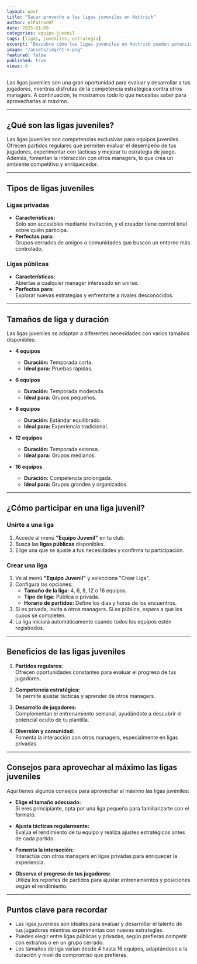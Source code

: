 ```yaml
---
layout: post
title: "Sacar provecho a las ligas juveniles en Hattrick"
author: elPatronHT
date: 2025-01-09
categories: equipo-juvenil
tags: [ligas, juveniles, estrategia]
excerpt: "Descubre cómo las ligas juveniles en Hattrick pueden potenciar el desarrollo de tu equipo."
image: "/assets/img/ht-v.png"
featured: false
published: true
views: 0
---
```


Las ligas juveniles son una gran oportunidad para evaluar y desarrollar a tus jugadores, mientras disfrutas de la competencia estratégica contra otros managers. A continuación, te mostramos todo lo que necesitas saber para aprovecharlas al máximo.

---

## ¿Qué son las ligas juveniles?

Las ligas juveniles son competencias exclusivas para equipos juveniles. Ofrecen partidos regulares que permiten evaluar el desempeño de tus jugadores, experimentar con tácticas y mejorar tu estrategia de juego. Además, fomentan la interacción con otros managers, lo que crea un ambiente competitivo y enriquecedor.

---

## Tipos de ligas juveniles

### Ligas privadas

- **Características:**  
  Solo son accesibles mediante invitación, y el creador tiene control total sobre quién participa.
- **Perfectas para:**  
  Grupos cerrados de amigos o comunidades que buscan un entorno más controlado.

### Ligas públicas

- **Características:**  
  Abiertas a cualquier manager interesado en unirse.
- **Perfectas para:**  
  Explorar nuevas estrategias y enfrentarte a rivales desconocidos.

---

## Tamaños de liga y duración

Las ligas juveniles se adaptan a diferentes necesidades con varios tamaños disponibles:

- **4 equipos**

  - **Duración:** Temporada corta.
  - **Ideal para:** Pruebas rápidas.

- **6 equipos**

  - **Duración:** Temporada moderada.
  - **Ideal para:** Grupos pequeños.

- **8 equipos**

  - **Duración:** Estándar equilibrado.
  - **Ideal para:** Experiencia tradicional.

- **12 equipos**

  - **Duración:** Temporada extensa.
  - **Ideal para:** Grupos medianos.

- **16 equipos**
  - **Duración:** Competencia prolongada.
  - **Ideal para:** Grupos grandes y organizados.

---

## ¿Cómo participar en una liga juvenil?

### Unirte a una liga

1. Accede al menú **"Equipo Juvenil"** en tu club.
2. Busca las **ligas públicas** disponibles.
3. Elige una que se ajuste a tus necesidades y confirma tu participación.

### Crear una liga

1. Ve al menú **"Equipo Juvenil"** y selecciona "Crear Liga".
2. Configura las opciones:
   - **Tamaño de la liga:** 4, 6, 8, 12 o 16 equipos.
   - **Tipo de liga:** Pública o privada.
   - **Horario de partidos:** Define los días y horas de los encuentros.
3. Si es privada, invita a otros managers. Si es pública, espera a que los cupos se completen.
4. La liga iniciará automáticamente cuando todos los equipos estén registrados.

---

## Beneficios de las ligas juveniles

1. **Partidos regulares:**  
   Ofrecen oportunidades constantes para evaluar el progreso de tus jugadores.

2. **Competencia estratégica:**  
   Te permite ajustar tácticas y aprender de otros managers.

3. **Desarrollo de jugadores:**  
   Complementan el entrenamiento semanal, ayudándote a descubrir el potencial oculto de tu plantilla.

4. **Diversión y comunidad:**  
   Fomenta la interacción con otros managers, especialmente en ligas privadas.

---

## Consejos para aprovechar al máximo las ligas juveniles

Aquí tienes algunos consejos para aprovechar al máximo las ligas juveniles:

- **Elige el tamaño adecuado:**  
  Si eres principiante, opta por una liga pequeña para familiarizarte con el formato.

- **Ajusta tácticas regularmente:**  
  Evalúa el rendimiento de tu equipo y realiza ajustes estratégicos antes de cada partido.

- **Fomenta la interacción:**  
  Interactúa con otros managers en ligas privadas para enriquecer la experiencia.

- **Observa el progreso de tus jugadores:**  
  Utiliza los reportes de partidos para ajustar entrenamientos y posiciones según el rendimiento.

---

## Puntos clave para recordar

- Las ligas juveniles son ideales para evaluar y desarrollar el talento de tus jugadores mientras experimentas con nuevas estrategias.
- Puedes elegir entre ligas públicas y privadas, según prefieras competir con extraños o en un grupo cerrado.
- Los tamaños de liga varían desde 4 hasta 16 equipos, adaptándose a la duración y nivel de compromiso que prefieras.
